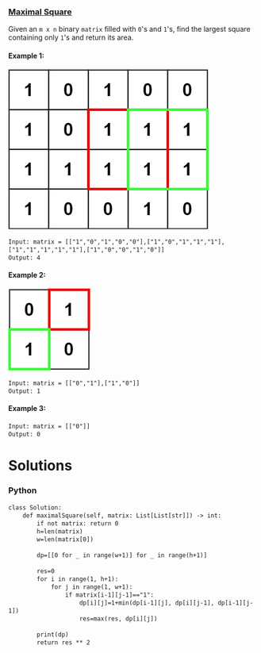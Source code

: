 ### [Maximal Square](https://leetcode.com/problems/maximal-square/) <br>

Given an `m x n` binary `matrix` filled with `0`'s and `1`'s, find the largest square containing only `1`'s and return its area.

#### Example 1:
<img src="../../../../images/max1grid.jpg">

```
Input: matrix = [["1","0","1","0","0"],["1","0","1","1","1"],["1","1","1","1","1"],["1","0","0","1","0"]]
Output: 4
```


#### Example 2:
<img src="../../../../images/max2grid.jpg">

```
Input: matrix = [["0","1"],["1","0"]]
Output: 1
```


#### Example 3:
```
Input: matrix = [["0"]]
Output: 0
```


# Solutions

### Python
```
class Solution:
    def maximalSquare(self, matrix: List[List[str]]) -> int:
        if not matrix: return 0
        h=len(matrix)
        w=len(matrix[0])
        
        dp=[[0 for _ in range(w+1)] for _ in range(h+1)]
        
        res=0
        for i in range(1, h+1):
            for j in range(1, w+1):
                if matrix[i-1][j-1]=="1":
                    dp[i][j]=1+min(dp[i-1][j], dp[i][j-1], dp[i-1][j-1])
                    res=max(res, dp[i][j])
        
        print(dp)
        return res ** 2

```

